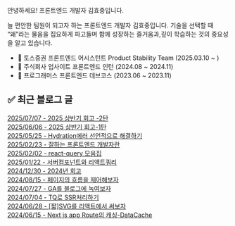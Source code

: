 

안녕하세요! 프론트엔드 개발자 김효중입니다.

늘 편안한 팀원이 되고자 하는 프론트엔드 개발자 김효중입니다. 기술을 선택할 때 “왜”라는 물음을 집요하게 파고들며 함께 성장하는 즐거움과,깊이 학습하는 것의 중요성을 알고 있습니다.

- 💙 토스증권 프론트엔드 어시스턴트 Product Stability Team (2025.03.10 ~ )
- 💙 주식회사 업사이트 프론트엔드 인턴 (2024.08 ~ 2024.11)
- 💙 프로그래머스 프론트엔드 데브코스 (2023.06 ~ 2023.11)

## ✅ 최근 블로그 글

[2025/07/07 - 2025 상반기 회고 -2탄](https://khj0426.notion.site/2299021512de805eb695e3e7655161f0) <br />
[2025/06/06 - 2025 상반기 회고-1탄](https://hj-devlog.vercel.app/blog/2025%20%EC%83%81%EB%B0%98%EA%B8%B0%20%ED%9A%8C%EA%B3%A0-1%ED%83%84) <br/>
[2025/05/25 - Hydration에러 선언적으로 해결하기](https://hj-devlog.vercel.app/blog/Hydration%EC%97%90%EB%9F%AC%20%EC%84%A0%EC%96%B8%EC%A0%81%EC%9C%BC%EB%A1%9C%20%ED%95%B4%EA%B2%B0%ED%95%98%EA%B8%B0) <br/>
[2025/02/23 - 잘하는 프론트엔드 개발자란](https://hj-devlog.vercel.app/blog/%EC%9E%98%ED%95%98%EB%8A%94%20%ED%94%84%EB%A1%A0%ED%8A%B8%EC%97%94%EB%93%9C%20%EA%B0%9C%EB%B0%9C%EC%9E%90%EB%9E%80) <br/>
[2025/02/02 - react-query 모음집](https://hj-devlog.vercel.app/blog/react-query%20%EB%AA%A8%EC%9D%8C%EC%A7%91) <br/>
[2025/01/22 - 서버컴포넌트와 리액트쿼리](https://hj-devlog.vercel.app/blog/%EC%84%9C%EB%B2%84%EC%BB%B4%ED%8F%AC%EB%84%8C%ED%8A%B8%EC%99%80%20%EB%A6%AC%EC%95%A1%ED%8A%B8%EC%BF%BC%EB%A6%AC) <br/>
[2024/12/30 - 2024년 회고](https://hj-devlog.vercel.app/blog/2024%EB%85%84%20%ED%9A%8C%EA%B3%A0) <br/>
[2024/08/15 - 페이지의 흐름을 제어해보자](https://hj-devlog.vercel.app/blog/%ED%8E%98%EC%9D%B4%EC%A7%80%EC%9D%98%20%ED%9D%90%EB%A6%84%EC%9D%84%20%EC%A0%9C%EC%96%B4%ED%95%B4%EB%B3%B4%EC%9E%90) <br/>
[2024/07/27 - GA를 블로그에 녹여보자](https://hj-devlog.vercel.app/blog/GA%EB%A5%BC%20%EB%B8%94%EB%A1%9C%EA%B7%B8%EC%97%90%20%EB%85%B9%EC%97%AC%EB%B3%B4%EC%9E%90) <br/>
[2024/07/04 - TQ로 SSR처리하기](https://hj-devlog.vercel.app/blog/TQ%EB%A1%9C%20SSR%EC%B2%98%EB%A6%AC%ED%95%98%EA%B8%B0) <br/>
[2024/06/28 - [짧]SVG를 리액트에서 써보자](https://hj-devlog.vercel.app/blog/%5B%EC%A7%A7%5DSVG%EB%A5%BC%20%EB%A6%AC%EC%95%A1%ED%8A%B8%EC%97%90%EC%84%9C%20%EC%8D%A8%EB%B3%B4%EC%9E%90) <br/>
[2024/06/15 - Next js app Route의 캐싱-DataCache](https://hj-devlog.vercel.app/blog/Next%20js%20app%20Route%EC%9D%98%20%EC%BA%90%EC%8B%B1-DataCache) <br/>

